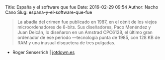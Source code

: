 Title: España y el software que fue
Date: 2016-02-29 09:54
Author: Nacho Cano
Slug: espana-y-el-software-que-fue

> La abadía del crimen fue publicado en 1987, en el cénit de los viejos
> microordenadores de 8-bits. Sus diseñadores, Paco Menéndez y Juan
> Delcán, lo diseñaron en un Amstrad CPC6128, el último gran ordenador
> de ese periodo —tecnología punta de 1985, con 128 KB de RAM y una
> inusual disquetera de tres pulgadas.

- Roger Senserrich | [jotdown.es][]

  [jotdown.es]: http://www.jotdown.es/2016/02/espana-software-fue/
    "España y el software que fue"
